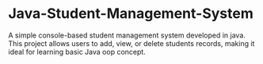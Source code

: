 # Java-Student-Management-System
A simple console-based student management system  developed in java. This project allows users to add, view, or delete students records, making it ideal for learning basic Java oop concept.
